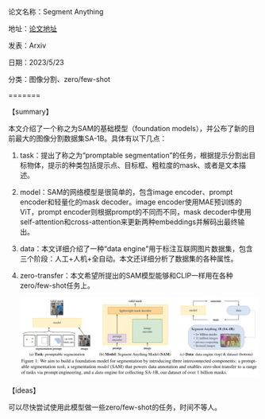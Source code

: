 论文名称：Segment Anything

地址：[论文地址](http://arxiv.org/abs/2304.02643)

发表：Arxiv

日期：2023/5/23

分类：图像分割、zero/few-shot

=======

【summary】

本文介绍了一个称之为SAM的基础模型（foundation models），并公布了新的目前最大的图像分割数据集SA-1B。具体有以下几点：

1. task：提出了称之为“promptable segmentation”的任务，根据提示分割出目标物体，提示的种类包括提示点、目标框、粗粒度的mask、或者是文本描述。

2. model：SAM的网络模型是很简单的，包含image encoder、prompt encoder和轻量化的mask decoder。image encoder使用MAE预训练的ViT，prompt encoder则根据prompt的不同而不同，mask decoder中使用self-attention和cross-attention来更新两种embeddings并解码出最终输出。

3. data：本文详细介绍了一种“data engine"用于标注互联网图片数据集，包含三个阶段：人工+人机+全自动。本文还详细分析了数据集的各种属性。

4. zero-transfer：本文希望所提出的SAM模型能够和CLIP一样用在各种zero/few-shot任务上。

   ![task、model、data描述](../img/SA1.png)

【ideas】

可以尽快尝试使用此模型做一些zero/few-shot的任务，时间不等人。